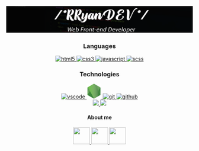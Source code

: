 <div align="center">
	<a href="https://rryandev.github.io/Master-V1/index.html">
		<img src="src/banner.png"/>
    </a>
<div>

### Languages
<a href="https://developer.mozilla.org/pt-BR/docs/Web/HTML">
    <img
		width="40em"
  		height="40em"
		src="https://cdn.jsdelivr.net/gh/devicons/devicon/icons/html5/html5-plain.svg" 
		alt="html5"/>
</a>
<a href="https://developer.mozilla.org/pt-BR/docs/Web/CSS">
    <img 
		width="40em"
  		height="40em"
		src="https://cdn.jsdelivr.net/gh/devicons/devicon/icons/css3/css3-plain.svg" 
		alt="css3"/>
</a>
<a href="https://developer.mozilla.org/en-US/docs/Web/JavaScript">
    <img 
		width="40em"
  		height="40em"
		src="https://cdn-icons-png.flaticon.com/512/5968/5968292.png" 
		alt="javascript"/>
</a>
<a href="https://sass-lang.com">
    <img 
		width="40em"
  		height="40em"
		src="https://www.svgrepo.com/show/374068/scss.svg" 
		alt="scss"/>
</a>

### Technologies
<a href="https://code.visualstudio.com/">
    <img 
		width="40em"
  		height="40em"
		src="https://cdn.jsdelivr.net/gh/devicons/devicon/icons/vscode/vscode-original.svg" 
		alt="vscode" />
</a>
<a href="https://nodejs.org">
        <img 
			width="40em"
  			height="40em"
			src="https://raw.githubusercontent.com/github/explore/80688e429a7d4ef2fca1e82350fe8e3517d3494d/topics/nodejs/nodejs.png" 
			alt="nodejs"/>
<a href="https://git-scm.com/">
    <img 
		width="40em"
  		height="40em"
		src="https://cdn.jsdelivr.net/gh/devicons/devicon/icons/git/git-original.svg" 
		alt="git"/>
</a>
<a href="https://github.com">
    <img 
		width="40em"
  		height="40em"
		src="https://www.svgrepo.com/show/94698/github.svg" 
		alt="github"/>
</a>
<div>


<!-- Stats GitHub -->
<a href="https://github.com/RRyaanDEV">
    <img 
	height="155em"
	src="https://github-readme-stats.vercel.app/api?username=RRyanDEV&bg_color=30,e96443,904e95&title_color=fff&text_color=fff"/>
</a
<a href="https://github.com/RRyaanDEV">
    <img 
	height="155em"
	src="https://github-readme-stats.vercel.app/api/top-langs/?username=RRyanDEV&show_icons=true&include_all_commits=true&count_private=true&layout=show&bg_color=30,904e95,e96443&title_color=fff&text_color=fff"/>


	
<!-- Social -->
<h4>About me</h4>
<div class="div-social">
<a href="https://instagram.com/reeal_ryaan/">
    <img 
		width="45em"
  		height="45em"
		src="https://www.svgrepo.com/show/111199/instagram.svg" />
</a>
<a href="https://www.linkedin.com/in/rryandev">
    <img 
		width="45em"
  		height="45em"
		src="https://www.svgrepo.com/show/205292/linkedin.svg" />
</a>
<a href="https://t.me/ryaanreeal">
    <img 
		width="45em"
  		height="45em"
		src="https://www.svgrepo.com/show/303292/telegram-logo.svg"/>
</a>
</div>
<!-- Version:
v3.0.0.20220523 -->
